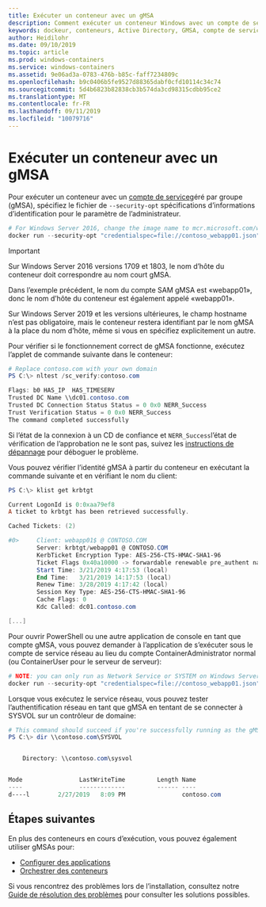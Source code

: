 ```yaml
---
title: Exécuter un conteneur avec un gMSA
description: Comment exécuter un conteneur Windows avec un compte de service géré de groupe (gMSA).
keywords: dockeur, conteneurs, Active Directory, GMSA, compte de service géré de groupe, comptes de service géré par groupe
author: Heidilohr
ms.date: 09/10/2019
ms.topic: article
ms.prod: windows-containers
ms.service: windows-containers
ms.assetid: 9e06ad3a-0783-476b-b85c-faff7234809c
ms.openlocfilehash: b9c0406b5fe9527d88365dabf0cfd10114c34c74
ms.sourcegitcommit: 5d4b6823b82838cb3b574da3cd98315cdbb95ce2
ms.translationtype: MT
ms.contentlocale: fr-FR
ms.lasthandoff: 09/11/2019
ms.locfileid: "10079716"
---
```

# <a name="run-a-container-with-a-gmsa"></a>Exécuter un conteneur avec un gMSA

Pour exécuter un conteneur avec un [compte de service](https://docs.docker.com/engine/reference/run)géré par groupe (gMSA), spécifiez le fichier de `--security-opt` spécifications d’informations d’identification pour le paramètre de l’administrateur.

```powershell
# For Windows Server 2016, change the image name to mcr.microsoft.com/windows/servercore:ltsc2016
docker run --security-opt "credentialspec=file://contoso_webapp01.json" --hostname webapp01 -it mcr.microsoft.com/windows/servercore:ltsc2019 powershell
```

>[!IMPORTANT]
>Sur Windows Server 2016 versions 1709 et 1803, le nom d’hôte du conteneur doit correspondre au nom court gMSA.

Dans l’exemple précédent, le nom du compte SAM gMSA est «webapp01», donc le nom d’hôte du conteneur est également appelé «webapp01».

Sur Windows Server 2019 et les versions ultérieures, le champ hostname n’est pas obligatoire, mais le conteneur restera identifiant par le nom gMSA à la place du nom d’hôte, même si vous en spécifiez explicitement un autre.

Pour vérifier si le fonctionnement correct de gMSA fonctionne, exécutez l’applet de commande suivante dans le conteneur:

```powershell
# Replace contoso.com with your own domain
PS C:\> nltest /sc_verify:contoso.com

Flags: b0 HAS_IP  HAS_TIMESERV
Trusted DC Name \\dc01.contoso.com
Trusted DC Connection Status Status = 0 0x0 NERR_Success
Trust Verification Status = 0 0x0 NERR_Success
The command completed successfully
```

Si l’état de la connexion à un CD de confiance et `NERR_Success`l’état de vérification de l’approbation ne le sont pas, suivez les [instructions de dépannage](gmsa-troubleshooting.md#check-the-container) pour déboguer le problème.

Vous pouvez vérifier l’identité gMSA à partir du conteneur en exécutant la commande suivante et en vérifiant le nom du client:

```powershell
PS C:\> klist get krbtgt

Current LogonId is 0:0xaa79ef8
A ticket to krbtgt has been retrieved successfully.

Cached Tickets: (2)

#0>     Client: webapp01$ @ CONTOSO.COM
        Server: krbtgt/webapp01 @ CONTOSO.COM
        KerbTicket Encryption Type: AES-256-CTS-HMAC-SHA1-96
        Ticket Flags 0x40a10000 -> forwardable renewable pre_authent name_canonicalize
        Start Time: 3/21/2019 4:17:53 (local)
        End Time:   3/21/2019 14:17:53 (local)
        Renew Time: 3/28/2019 4:17:42 (local)
        Session Key Type: AES-256-CTS-HMAC-SHA1-96
        Cache Flags: 0
        Kdc Called: dc01.contoso.com

[...]
```

Pour ouvrir PowerShell ou une autre application de console en tant que compte gMSA, vous pouvez demander à l’application de s’exécuter sous le compte de service réseau au lieu du compte ContainerAdministrator normal (ou ContainerUser pour le serveur de serveur):

```powershell
# NOTE: you can only run as Network Service or SYSTEM on Windows Server 1709 and later
docker run --security-opt "credentialspec=file://contoso_webapp01.json" --hostname webapp01 --user "NT AUTHORITY\NETWORK SERVICE" -it mcr.microsoft.com/windows/servercore:ltsc2019 powershell
```

Lorsque vous exécutez le service réseau, vous pouvez tester l’authentification réseau en tant que gMSA en tentant de se connecter à SYSVOL sur un contrôleur de domaine:

```powershell
# This command should succeed if you're successfully running as the gMSA
PS C:\> dir \\contoso.com\SYSVOL


    Directory: \\contoso.com\sysvol


Mode                LastWriteTime         Length Name
----                -------------         ------ ----
d----l        2/27/2019   8:09 PM                contoso.com
```

## <a name="next-steps"></a>Étapes suivantes

En plus des conteneurs en cours d’exécution, vous pouvez également utiliser gMSAs pour:

- [Configurer des applications](gmsa-configure-app.md)
- [Orchestrer des conteneurs](gmsa-orchestrate-containers.md)

Si vous rencontrez des problèmes lors de l’installation, consultez notre [Guide de résolution des problèmes](gmsa-troubleshooting.md) pour consulter les solutions possibles.
